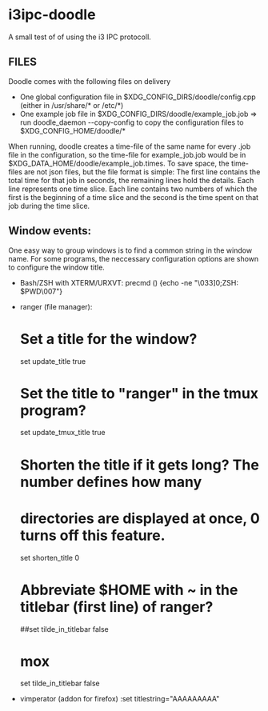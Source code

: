 # i3ipc-doodle
A small test of of using the i3 IPC protocoll.

## FILES
Doodle comes with the following files on delivery
 - One global configuration file in $XDG_CONFIG_DIRS/doodle/config.cpp (either in /usr/share/* or /etc/*)
 - One example job file in $XDG_CONFIG_DIRS/doodle/example_job.job
 => run doodle_daemon --copy-config to copy the configuration files to $XDG_CONFIG_HOME/doodle/*

When running, doodle creates a time-file of the same name for every .job file in the configuration, so the time-file for example_job.job would be in $XDG_DATA_HOME/doodle/example_job.times. To save space, the time-files are not json files, but the file format is simple:
The first line contains the total time for that job in seconds, the remaining lines hold the details. Each line represents one time slice.
Each line contains two numbers of which the first is the beginning of a time slice and the second is the time spent on that job during the time slice.











Window events:
--------------
One easy way to group windows is to find a common string in the window name.
For some programs, the neccessary configuration options are shown to configure the window title.
 - Bash/ZSH with XTERM/URXVT:
	precmd () {echo -ne "\033]0;ZSH: $PWD\007"}
 - ranger (file manager):
	# Set a title for the window?
	set update_title true
	# Set the title to "ranger" in the tmux program?
	set update_tmux_title true
	# Shorten the title if it gets long?  The number defines how many
	# directories are displayed at once, 0 turns off this feature.
	set shorten_title 0
	
	# Abbreviate $HOME with ~ in the titlebar (first line) of ranger?
	##set tilde_in_titlebar false
	# mox
	set tilde_in_titlebar false
 - vimperator (addon for firefox)
	:set titlestring="AAAAAAAAA"


